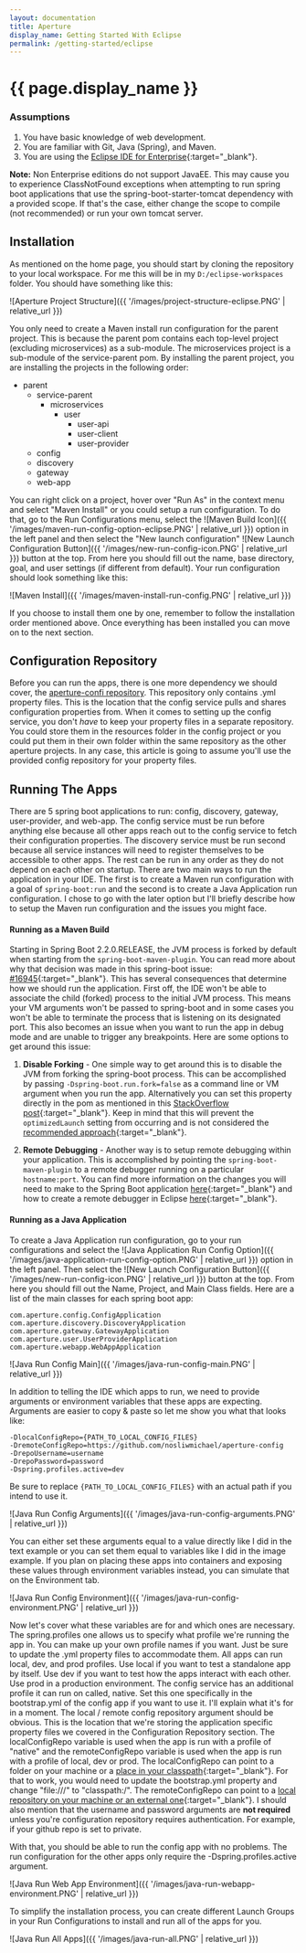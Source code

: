 ```yaml
---
layout: documentation
title: Aperture
display_name: Getting Started With Eclipse
permalink: /getting-started/eclipse
---
```


# {{ page.display_name }}

### Assumptions

1. You have basic knowledge of web development.
2. You are familiar with Git, Java (Spring), and Maven.
3. You are using the [Eclipse IDE for Enterprise](https://www.eclipse.org/){:target="_blank"}.

**Note:** Non Enterprise editions do not support JavaEE. This may cause you to experience ClassNotFound exceptions when attempting to run spring boot applications that use the spring-boot-starter-tomcat dependency with a provided scope. If that's the case, either change the scope to compile (not recommended) or run your own tomcat server.

## Installation

As mentioned on the home page, you should 
start by cloning the repository to your local workspace. 
For me this will be in my `D:/eclipse-workspaces` folder.
You should have something like this:

![Aperture Project Structure]({{ '/images/project-structure-eclipse.PNG' | relative_url }})

You only need to create a Maven install run configuration for the parent project. This is because the parent pom contains each top-level project (excluding microservices) as a sub-module. The microservices project is a sub-module of the service-parent pom. By installing the parent project, you are installing the projects in the following order: 
- parent
  - service-parent
    - microservices
      - user
        - user-api
        - user-client
        - user-provider
  - config
  - discovery
  - gateway
  - web-app

You can right click on a project, hover over "Run As" in the context menu and select "Maven Install" or you could setup a run configuration. To do that, go to the Run Configurations menu, select the ![Maven Build Icon]({{ '/images/maven-run-config-option-eclipse.PNG' | relative_url }}) option in the left panel and then select the "New launch configuration" ![New Launch Configuration Button]({{ '/images/new-run-config-icon.PNG' | relative_url }}) button at the top. From here you should fill out the name, base directory, goal, and user settings (if different from default). Your run configuration should look something like this:

![Maven Install]({{ '/images/maven-install-run-config.PNG' | relative_url }})

If you choose to install them one by one, remember to follow the installation order mentioned above. Once everything has been installed you can move on to the next section.

## Configuration Repository

Before you can run the apps, there is one more dependency we should cover, the [aperture-confi repository](https://github.com/nosliwmichael/aperture-config). This repository only contains .yml property files. This is the location that the config service pulls and shares configuration properties from. When it comes to setting up the config service, you don't *have* to keep your property files in a separate repository. You could store them in the resources folder in the config project or you could put them in their own folder within the same repository as the other aperture projects. In any case, this article is going to assume you'll use the provided config repository for your property files.

## Running The Apps

There are 5 spring boot applications to run: config, discovery, gateway, user-provider, and web-app. The config service must be run before anything else because all other apps reach out to the config service to fetch their configuration properties. The discovery service must be run second because all service instances will need to register themselves to be accessible to other apps. The rest can be run in any order as they do not depend on each other on startup. There are two main ways to run the application in your IDE. The first is to create a Maven run configuration with a goal of `spring-boot:run` and the second is to create a Java Application run configuration. I chose to go with the later option but I'll briefly describe how to setup the Maven run configuration and the issues you might face.

#### Running as a Maven Build

Starting in Spring Boot 2.2.0.RELEASE, the JVM process is forked by default when starting from the `spring-boot-maven-plugin`. You can read more about why that decision was made in this spring-boot issue: [#16945](https://github.com/spring-projects/spring-boot/issues/16945){:target="_blank"}. This has several consequences that determine how we should run the application. First off, the IDE won't be able to associate the child (forked) process to the initial JVM process. This means your VM arguments won't be passed to spring-boot and in some cases you won't be able to terminate the process that is listening on its designated port. This also becomes an issue when you want to run the app in debug mode and are unable to trigger any breakpoints. Here are some options to get around this issue:

1. **Disable Forking** - 
One simple way to get around this is to disable the JVM from forking the spring-boot process. This can be accomplished by passing `-Dspring-boot.run.fork=false` as a command line or VM argument when you run the app. Alternatively you can set this property directly in the pom as mentioned in this [StackOverflow post](https://stackoverflow.com/questions/58509682/spring-boot-2-2-0-process-fails-to-terminate-when-launched-in-debug-mode/58701275#58701275){:target="_blank"}. Keep in mind that this will prevent the `optimizedLaunch` setting from occurring and is not considered the [recommended approach](https://github.com/spring-projects/spring-boot/issues/18706#issuecomment-545436541){:target="_blank"}.

2. **Remote Debugging** - 
Another way is to setup remote debugging within your application. This is accomplished by pointing the `spring-boot-maven-plugin` to a remote debugger running on a particular `hostname:port`. You can find more information on the changes you will need to make to the Spring Boot application [here](https://docs.spring.io/spring-boot/docs/2.3.0.BUILD-SNAPSHOT/maven-plugin/reference/html/#run-example-debug){:target="_blank"} and how to create a remote debugger in Eclipse [here](https://www.eclipse.org/jetty/documentation/current/debugging-with-eclipse.html){:target="_blank"}. 

#### Running as a Java Application

To create a Java Application run configuration, go to your run configurations and select the ![Java Application Run Config Option]({{ '/images/java-application-run-config-option.PNG' | relative_url }}) option in the left panel. Then select the ![New Launch Configuration Button]({{ '/images/new-run-config-icon.PNG' | relative_url }}) button at the top. From here you should fill out the Name, Project, and Main Class fields. Here are a list of the main classes for each spring boot app:

`com.aperture.config.ConfigApplication`
`com.aperture.discovery.DiscoveryApplication`
`com.aperture.gateway.GatewayApplication`
`com.aperture.user.UserProviderApplication`
`com.aperture.webapp.WebAppApplication`

![Java Run Config Main]({{ '/images/java-run-config-main.PNG' | relative_url }})

In addition to telling the IDE which apps to run, we need to provide arguments or environment variables that these apps are expecting. Arguments are easier to copy & paste so let me show you what that looks like:

```
-DlocalConfigRepo={PATH_TO_LOCAL_CONFIG_FILES}
-DremoteConfigRepo=https://github.com/nosliwmichael/aperture-config
-DrepoUsername=username
-DrepoPassword=password
-Dspring.profiles.active=dev
```

Be sure to replace `{PATH_TO_LOCAL_CONFIG_FILES}` with an actual path if you intend to use it.

![Java Run Config Arguments]({{ '/images/java-run-config-arguments.PNG' | relative_url }})

You can either set these arguments equal to a value directly like I did in the text example or you can set them equal to variables like I did in the image example. If you plan on placing these apps into containers and exposing these values through environment variables instead, you can simulate that on the Environment tab.

![Java Run Config Environment]({{ '/images/java-run-config-environment.PNG' | relative_url }})

Now let's cover what these variables are for and which ones are necessary. The spring.profiles one allows us to specify what profile we're running the app in. You can make up your own profile names if you want. Just be sure to update the .yml property files to accommodate them. All apps can run local, dev, and prod profiles. Use local if you want to test a standalone app by itself. Use dev if you want to test how the apps interact with each other. Use prod in a production environment. The config service has an additional profile it can run on called, native. Set this one specifically in the bootstrap.yml of the config app if you want to use it. I'll explain what it's for in a moment. The local / remote config repository argument should be obvious. This is the location that we're storing the application specific property files we covered in the Configuration Repository section. The localConfigRepo variable is used when the app is run with a profile of "native" and the remoteConfigRepo variable is used when the app is run with a profile of local, dev or prod. The localConfigRepo can point to a folder on your machine or a [place in your classpath](https://cloud.spring.io/spring-cloud-config/reference/html/#_file_system_backend){:target="_blank"}. For that to work, you would need to update the bootstrap.yml property and change "file:///" to "classpath:/". The remoteConfigRepo can point to a [local repository on your machine or an external one](https://cloud.spring.io/spring-cloud-config/reference/html/#_environment_repository){:target="_blank"}. I should also mention that the username and password arguments are **not required** unless you're configuration repository requires authentication. For example, if your github repo is set to private.

With that, you should be able to run the config app with no problems. The run configuration for the other apps only require the -Dspring.profiles.active argument.

![Java Run Web App Environment]({{ '/images/java-run-webapp-environment.PNG' | relative_url }})

To simplify the installation process, you can create different Launch Groups in your Run Configurations to install and run all of the apps for you.

![Java Run All Apps]({{ '/images/java-run-all.PNG' | relative_url }})